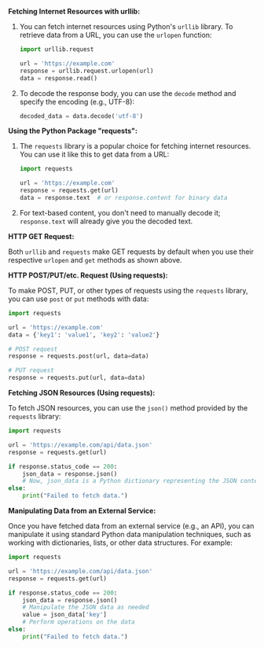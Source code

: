**Fetching Internet Resources with urllib:**

1. You can fetch internet resources using Python's `urllib` library. To retrieve data from a URL, you can use the `urlopen` function:

   ```python
   import urllib.request

   url = 'https://example.com'
   response = urllib.request.urlopen(url)
   data = response.read()
   ```

2. To decode the response body, you can use the `decode` method and specify the encoding (e.g., UTF-8):

   ```python
   decoded_data = data.decode('utf-8')
   ```

**Using the Python Package "requests":**

1. The `requests` library is a popular choice for fetching internet resources. You can use it like this to get data from a URL:

   ```python
   import requests

   url = 'https://example.com'
   response = requests.get(url)
   data = response.text  # or response.content for binary data
   ```

2. For text-based content, you don't need to manually decode it; `response.text` will already give you the decoded text.

**HTTP GET Request:**

Both `urllib` and `requests` make GET requests by default when you use their respective `urlopen` and `get` methods as shown above.

**HTTP POST/PUT/etc. Request (Using requests):**

To make POST, PUT, or other types of requests using the `requests` library, you can use `post` or `put` methods with data:

```python
import requests

url = 'https://example.com'
data = {'key1': 'value1', 'key2': 'value2'}

# POST request
response = requests.post(url, data=data)

# PUT request
response = requests.put(url, data=data)
```

**Fetching JSON Resources (Using requests):**

To fetch JSON resources, you can use the `json()` method provided by the `requests` library:

```python
import requests

url = 'https://example.com/api/data.json'
response = requests.get(url)

if response.status_code == 200:
    json_data = response.json()
    # Now, json_data is a Python dictionary representing the JSON content.
else:
    print("Failed to fetch data.")
```

**Manipulating Data from an External Service:**

Once you have fetched data from an external service (e.g., an API), you can manipulate it using standard Python data manipulation techniques, such as working with dictionaries, lists, or other data structures. For example:

```python
import requests

url = 'https://example.com/api/data.json'
response = requests.get(url)

if response.status_code == 200:
    json_data = response.json()
    # Manipulate the JSON data as needed
    value = json_data['key']
    # Perform operations on the data
else:
    print("Failed to fetch data.")
```

